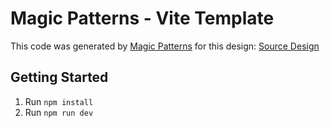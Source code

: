 # Magic Patterns - Vite Template

This code was generated by [Magic Patterns](https://magicpatterns.com) for this design: [Source Design](https://www.magicpatterns.com/c/itq9k7o2myersabz1vpcwy)

## Getting Started

1. Run `npm install`
2. Run `npm run dev`
